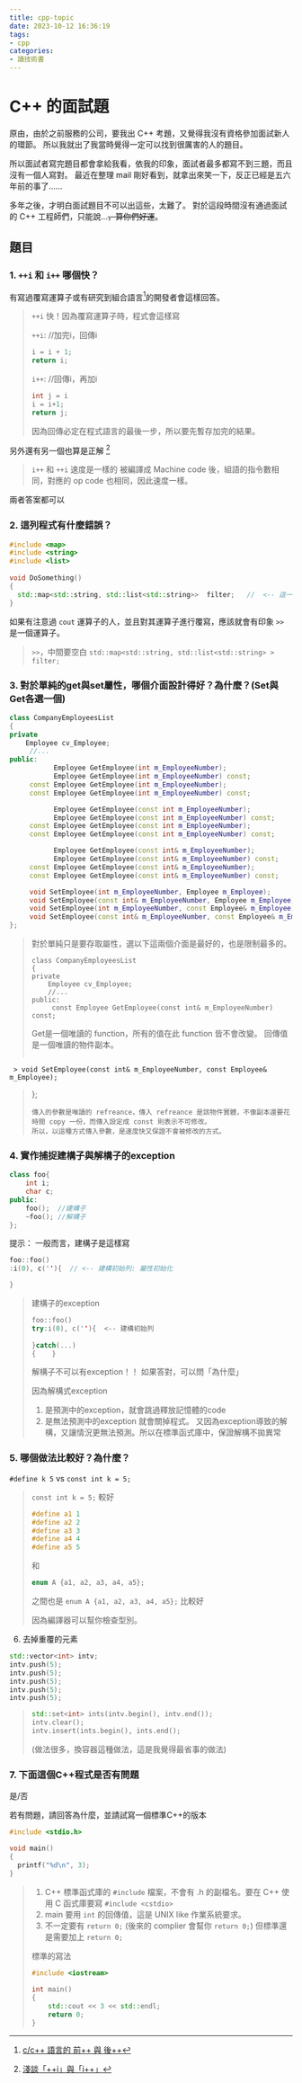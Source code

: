 ```yaml
---
title: cpp-topic
date: 2023-10-12 16:36:19
tags:
- cpp
categories:
- 讀技術書
---
```


# C++ 的面試題

原由，由於之前服務的公司，要我出 C++ 考題，又覺得我沒有資格參加面試新人的環節。
所以我就出了我當時覺得一定可以找到很厲害的人的題目。

所以面試者寫完題目都會拿給我看，依我的印象，面試者最多都寫不到三題，而且沒有一個人寫對。
最近在整理 mail 剛好看到，就拿出來笑一下，反正已經是五六年前的事了......

多年之後，才明白面試題目不可以出這些，太難了。
對於這段時間沒有通過面試的 C++ 工程師們，只能說...~~，算你們好運~~。

## 題目

### 1. `++i` 和 `i++` 哪個快？

有寫過覆寫運算子或有研究到組合語言[^++]的開發者會這樣回答。

> `++i` 快！因為覆寫運算子時，程式會這樣寫
> 
> `++i`:  //加完i，回傳i
> 
> ```cpp
> i = i + 1;
> return i;
> ```
> 
> `i++`:  //回傳i，再加i
> 
> ```cpp
> int j = i
> i = i+1;
> return j;
> ```
> 因為回傳必定在程式語言的最後一步，所以要先暫存加完的結果。

[^++]: [c/c++ 語言的 前++ 與 後++](https://descent-incoming.blogspot.com/2015/07/cc.html)

另外還有另一個也算是正解 [^++2]

> `i++` 和 `++i` 速度是一樣的
> 被編譯成 Machine code 後，組語的指令數相同，對應的 op code 也相同，因此速度一樣。

[^++2]: [淺談「++i」與「i++」](https://rickbsr.medium.com/%E6%B7%BA%E8%AB%87-i-%E8%88%87-i-57621c3f5abd)

兩者答案都可以

### 2. 這列程式有什麼錯誤？

```cpp
#include <map>
#include <string>
#include <list>
 
void DoSomething()
{
  std::map<std::string, std::list<std::string>>  filter;   //  <-- 這一列
}
```

如果有注意過 `cout` 運算子的人，並且對其運算子進行覆寫，應該就會有印象 `>>` 是一個運算子。

> `>>`，中間要空白
> `std::map<std::string, std::list<std::string> >  filter;`

### 3. 對於單純的get與set屬性，哪個介面設計得好？為什麼？(Set與Get各選一個)

```cpp
class CompanyEmployeesList
{
private
    Employee cv_Employee;
     //...
public:
           Employee GetEmployee(int m_EmployeeNumber);
           Employee GetEmployee(int m_EmployeeNumber) const;
     const Employee GetEmployee(int m_EmployeeNumber);
     const Employee GetEmployee(int m_EmployeeNumber) const;

           Employee GetEmployee(const int m_EmployeeNumber);
           Employee GetEmployee(const int m_EmployeeNumber) const;
     const Employee GetEmployee(const int m_EmployeeNumber);
     const Employee GetEmployee(const int m_EmployeeNumber) const;

           Employee GetEmployee(const int& m_EmployeeNumber);
           Employee GetEmployee(const int& m_EmployeeNumber) const;
     const Employee GetEmployee(const int& m_EmployeeNumber);
     const Employee GetEmployee(const int& m_EmployeeNumber) const;

     void SetEmployee(int m_EmployeeNumber, Employee m_Employee);
     void SetEmployee(const int& m_EmployeeNumber, Employee m_Employee);
     void SetEmployee(int m_EmployeeNumber, const Employee& m_Employee);
     void SetEmployee(const int& m_EmployeeNumber, const Employee& m_Employee);
};
```

> 對於單純只是要存取屬性，選以下這兩個介面是最好的，也是限制最多的。
> 
> ```cpp=1
> class CompanyEmployeesList
> {
> private
>     Employee cv_Employee;
>     //...
> public:
>      const Employee GetEmployee(const int& m_EmployeeNumber) const;
> ```
> 
> Get是一個唯讀的 function，所有的值在此 function 皆不會改變。
> 回傳值是一個唯讀的物件副本。
> 
> ```cpp=8
     > void SetEmployee(const int& m_EmployeeNumber, const Employee& m_Employee);
> };
> ```
> 傳入的參數是唯讀的 refreance，傳入 refreance 是該物件實體，不像副本還要花時間 copy 一份，而傳入設定成 const 則表示不可修改。
> 所以，以這種方式傳入參數，是速度快又保證不會被修改的方式。

### 4. 實作捕捉建構子與解構子的exception

```cpp
class foo{
    int i;
    char c;
public:
    foo();  //建構子
    ~foo(); //解構子
};
```

提示：
一般而言，建構子是這樣寫

```cpp
foo::foo()
:i(0), c(''){  // <-- 建構初始列: 屬性初始化

}
```

> 建構子的exception
> 
> ```cpp
> foo::foo()
> try:i(0), c(''){  <-- 建構初始列
>     
> }catch(...)
> {    }
> ```
> 
> 解構子不可以有exception！！
> 如果答對，可以問「為什麼」
> 
> 因為解構式exception
> 
> 1. 是預測中的exception，就會跳過釋放記憶體的code
> 2. 是無法預測中的exception 就會關掉程式。 
> 又因為exception導致的解構，又讓情況更無法預測。所以在標準函式庫中，保證解構不拋異常

### 5. 哪個做法比較好？為什麼？

`#define k 5` vs `const int k = 5;`

> `const int k = 5;` 較好
>
> ```cpp
> #define a1 1
> #define a2 2
> #define a3 3
> #define a4 4
> #define a5 5
> ```
> 和
> ```cpp
> enum A {a1, a2, a3, a4, a5};
> ```
> 之間也是 `enum A {a1, a2, a3, a4, a5};` 比較好
>  
> 因為編譯器可以幫你檢查型別。
> 

6. 去掉重覆的元素

```cpp
std::vector<int> intv;
intv.push(5);
intv.push(5);
intv.push(5);
intv.push(5);
intv.push(5);
```

> ```cpp
> std::set<int> ints(intv.begin(), intv.end());
> intv.clear();
> intv.insert(ints.begin(), ints.end();
> ```
> (做法很多，換容器這種做法，這是我覺得最省事的做法)

### 7. 下面這個C++程式是否有問題

是/否

若有問題，請回答為什麼，並請試寫一個標準C++的版本

```cpp
#include <stdio.h>

void main()
{
  printf("%d\n", 3);
}
```

> 1. C++ 標準函式庫的 `#include` 檔案，不會有 .h 的副檔名。要在 C++ 使用 C 函式庫要寫 `#include <cstdio>`
> 2. main 要用 `int` 的回傳值，這是 UNIX like 作業系統要求。
> 3. 不一定要有 `return 0;` (後來的 complier 會幫你 `return 0;`) 但標準還是需要加上 `return 0;`
>
> 標準的寫法
> ```cpp
> #include <iostream>
>  
> int main()
> {
>     std::cout << 3 << std::endl;
>     return 0;
> }
> ```
